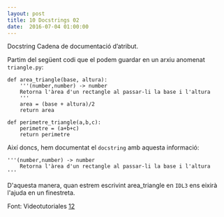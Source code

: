 ```yaml
---
layout: post
title: 10 Docstrings 02
date:  2016-07-04 01:00:00
---
```

Docstring
    Cadena de documentació d’atribut.
    
Partim del següent codi que el podem guardar en un arxiu anomenat `triangle.py`:

    def area_triangle(base, altura):
        '''(number,number) -> number
        Retorna l'àrea d'un rectangle al passar-li la base i l'altura
        '''
        area = (base + altura)/2
        return area

    def perimetre_triangle(a,b,c):
        perimetre = (a+b+c)
        return perimetre

Així doncs, hem documentat el `docstring` amb aquesta informació:

	'''(number,number) -> number
		Retorna l'àrea d'un rectangle al passar-li la base i l'altura
	'''

D'aquesta manera, quan estrem escrivint area_triangle en `IDL3` ens eixirà l'ajuda en un finestreta.

Font: Videotutoriales [12](https://www.youtube.com/watch?v=EGfG7Hs93G0&index=13&list=PLEtcGQaT56chpYflEjBWRodHJNJN8EKpO)


